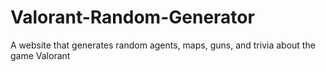 # Valorant-Random-Generator
A website that generates random agents, maps, guns, and trivia about the game Valorant
